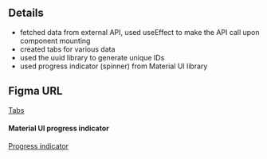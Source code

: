 ## Details

- fetched data from external API, used useEffect to make the API call upon component mounting
- created tabs for various data
- used the uuid library to generate unique IDs
- used progress indicator (spinner) from Material UI library

## Figma URL

[Tabs](https://www.figma.com/file/FJC19b9eUWS62HKR8L9Dmn/Tabs?node-id=0%3A1&t=8Rio02EFK1r9ItDW-1)

#### Material UI progress indicator

[Progress indicator](https://mui.com/material-ui/react-progress/)
